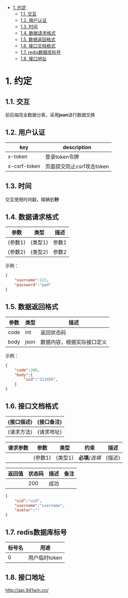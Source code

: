 <!-- TOC -->

- [1. 约定](#1-%E7%BA%A6%E5%AE%9A)
    - [1.1. 交互](#11-%E4%BA%A4%E4%BA%92)
    - [1.2. 用户认证](#12-%E7%94%A8%E6%88%B7%E8%AE%A4%E8%AF%81)
    - [1.3. 时间](#13-%E6%97%B6%E9%97%B4)
    - [1.4. 数据请求格式](#14-%E6%95%B0%E6%8D%AE%E8%AF%B7%E6%B1%82%E6%A0%BC%E5%BC%8F)
    - [1.5. 数据返回格式](#15-%E6%95%B0%E6%8D%AE%E8%BF%94%E5%9B%9E%E6%A0%BC%E5%BC%8F)
    - [1.6. 接口文档格式](#16-%E6%8E%A5%E5%8F%A3%E6%96%87%E6%A1%A3%E6%A0%BC%E5%BC%8F)
    - [1.7. redis数据库标号](#17-redis%E6%95%B0%E6%8D%AE%E5%BA%93%E6%A0%87%E5%8F%B7)
    - [1.8. 接口地址](#18-%E6%8E%A5%E5%8F%A3%E5%9C%B0%E5%9D%80)

<!-- /TOC -->
# 1. 约定 
## 1.1. 交互 
前后端完全数据分离，采用**json**进行数据交换
## 1.2. 用户认证
| key | description |
| --- | --- | 
| x-token | 登录token令牌 | 
| x-csrf-token | 页面提交防止csrf攻击token | 
## 1.3. 时间
交互使用时间戳，精确到**秒** 
## 1.4. 数据请求格式 
| 参数 | 类型 | 描述 | 
| --- | --- | --- | 
| {参数1} | {类型1} | 参数1 
| {参数2} | {类型2} | 参数2 
示例：
```json
{
    "username":123,
    "password":"pwd"
} 
```
## 1.5. 数据返回格式 
| 参数 | 类型 | 描述 |
| --- | --- | --- |
| code | int | 返回状态码 | 
| body | json | 数据内容，根据实际接口定义 | 
示例：
```json
{
    "code":200,
    "body":{
        "uid":"123456",
    }
}
```
## 1.6. 接口文档格式 
| {接口描述} | {接口备注} |
| --- | --- | 
| {请求方法} | {请求地址} | 

| 请求参数 | 参数 | 类型 | 约束 | 描述 |
| --- | --- | --- | --- | --- |
| &nbsp; | {参数1} | {类型1} | **必填**/*选填* | {描述} | 

| 返回值 | 状态码 | 描述 | 备注 |
| --- | --- | --- | --- |
| &nbsp; | 200 | 成功 | &nbsp; | 

```json
{
    "uid":"uid",
    "username":"username",
    "avatar":""
}
```
## 1.7. redis数据库标号
| 标号名 | 用途 | 
| --- | --- |
| 0 | 用户临时token |
## 1.8. 接口地址
http://api.941win.cn/